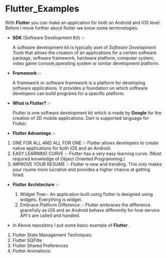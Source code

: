 # Flutter_Examples

  With **Flutter** you can make an application for both an Android and iOS level. Before I move further about flutter we know some terminologies.
  
  + **SDK** (Software Development Kit) :-
  
    A software development kit is typically aset of *Software Development Tools* that allows the creation of an applications for a certain software package, software framework, hardware platform, computer system, video game console,operating system or similar development platform.
     
  + **Framework** :-
    
    A framework or software framework is a platform for developing software applications. It provides a foundation on which software developers can build programs for a specific platform.
    
  + **What is Flutter?** :-
  
    Flutter is one software development kit which is made by **Google** for the creation of 2D mobile applications. Dart is supported language for Flutter.
   
  + **Flutter Advantage** :-
  
   1. ONE FOR ALL AND ALL FOR ONE :- Flutter allows developers to create native applications for both iOS and an Android.
   2. EASY LEARNING CURVE :- Flutter has a very easy learning curve. (Must required knowledge of Object Oriented Programming.)
   3. IMPROVE YOUR RESUME :- Flutter is new and trending. This only makes your rsume more lucrative and provides a higher chance at getting hired.
   
  + **Flutter Architecture** :-
  
    1. Widget Tree:- An application built using flutter is designed using widgets. Everything is widget. 
    2. Embrace Platform Difference :- Flutter embraces the difference gracefully as iOS and an Android behave differently for how service API's are called and handled.
    
  + In Above repository I put some basic example of **Flutter** . 
  1) Flutter State Management Techniques.
  2) Flutter SQFlite
  3) Flutter Shared Preferences
  4) Flutter Animations.
  
  
